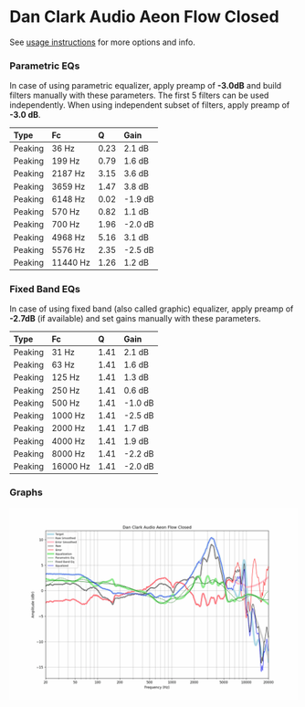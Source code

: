 # Dan Clark Audio Aeon Flow Closed
See [usage instructions](https://github.com/jaakkopasanen/AutoEq#usage) for more options and info.

### Parametric EQs
In case of using parametric equalizer, apply preamp of **-3.0dB** and build filters manually
with these parameters. The first 5 filters can be used independently.
When using independent subset of filters, apply preamp of **-3.0 dB**.

| Type    | Fc       |    Q | Gain    |
|:--------|:---------|:-----|:--------|
| Peaking | 36 Hz    | 0.23 | 2.1 dB  |
| Peaking | 199 Hz   | 0.79 | 1.6 dB  |
| Peaking | 2187 Hz  | 3.15 | 3.6 dB  |
| Peaking | 3659 Hz  | 1.47 | 3.8 dB  |
| Peaking | 6148 Hz  | 0.02 | -1.9 dB |
| Peaking | 570 Hz   | 0.82 | 1.1 dB  |
| Peaking | 700 Hz   | 1.96 | -2.0 dB |
| Peaking | 4968 Hz  | 5.16 | 3.1 dB  |
| Peaking | 5576 Hz  | 2.35 | -2.5 dB |
| Peaking | 11440 Hz | 1.26 | 1.2 dB  |

### Fixed Band EQs
In case of using fixed band (also called graphic) equalizer, apply preamp of **-2.7dB**
(if available) and set gains manually with these parameters.

| Type    | Fc       |    Q | Gain    |
|:--------|:---------|:-----|:--------|
| Peaking | 31 Hz    | 1.41 | 2.1 dB  |
| Peaking | 63 Hz    | 1.41 | 1.6 dB  |
| Peaking | 125 Hz   | 1.41 | 1.3 dB  |
| Peaking | 250 Hz   | 1.41 | 0.6 dB  |
| Peaking | 500 Hz   | 1.41 | -1.0 dB |
| Peaking | 1000 Hz  | 1.41 | -2.5 dB |
| Peaking | 2000 Hz  | 1.41 | 1.7 dB  |
| Peaking | 4000 Hz  | 1.41 | 1.9 dB  |
| Peaking | 8000 Hz  | 1.41 | -2.2 dB |
| Peaking | 16000 Hz | 1.41 | -2.0 dB |

### Graphs
![](./Dan%20Clark%20Audio%20Aeon%20Flow%20Closed.png)